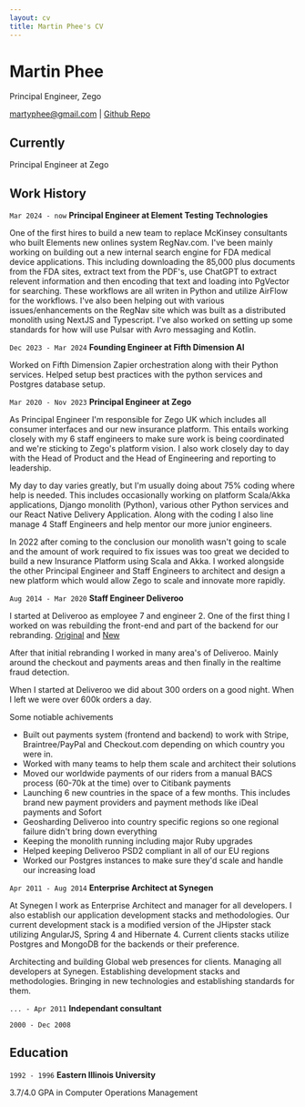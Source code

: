 ```yaml
---
layout: cv
title: Martin Phee's CV
---
```

# Martin Phee
Principal Engineer, Zego

<div id="webaddress">
<a href="martyphee@gmail.com">martyphee@gmail.com</a>
| <a href="https://github.com/martyphee">Github Repo</a>
</div>


## Currently

Principal Engineer at Zego


## Work History
`Mar 2024 - now`
__Principal Engineer at Element Testing Technologies__

One of the first hires to build a new team to replace McKinsey consultants who built Elements new onlines system RegNav.com. I've been mainly working on building out a new 
internal search engine for FDA medical device applications. This including downloading the 85,000 plus documents from the FDA sites, extract text from the PDF's, use ChatGPT to extract 
relevent information and then encoding that text and loading into PgVector for searching. These workflows are all writen in Python and utilize AirFlow for the workflows. 
I've also been helping out with various issues/enhancements on the RegNav site which was built as a distributed monolith using NextJS and Typescript. I've also worked on setting up some standards for how will use Pulsar with Avro messaging and Kotlin.


`Dec 2023 - Mar 2024`
__Founding Engineer at Fifth Dimension AI__

Worked on Fifth Dimension Zapier orchestration along with their Python services. Helped setup best practices with the python services and Postgres database setup.


`Mar 2020 - Nov 2023`
__Principal Engineer at Zego__

As Principal Engineer I'm responsible for Zego UK which includes all consumer interfaces and our new insurance platform. This entails working closely with my 6 staff engineers to make sure work is being coordinated and we're sticking to Zego's platform vision. I also work closely day to day with the Head of Product and the Head of Engineering and reporting to leadership. 

My day to day varies greatly, but I'm usually doing about 75% coding where help is needed. This includes occasionally working on platform Scala/Akka applications, Django monolith (Python), various other Python services and our React Native Delivery Application. Along with the coding I also line manage 4 Staff Engineers and help mentor our more junior engineers.

In 2022 after coming to the conclusion our monolith wasn't going to scale and the amount of work required to fix issues was too great we decided to build a new Insurance Platform using Scala and Akka. I worked alongside the other Principal Engineer and Staff Engineers to architect and design a new platform which would allow Zego to scale and innovate more rapidly. 


`Aug 2014 - Mar 2020`
__Staff Engineer Deliveroo__

I started at Deliveroo as employee 7 and engineer 2. One of the first thing I worked on was rebuilding the front-end and part of the backend for our rebranding. [Original](https://web.archive.org/web/20140630215040/https://deliveroo.co.uk/) and [New](https://web.archive.org/web/20141215033841/https://deliveroo.co.uk/)

After that initial rebranding I worked in many area's of Deliveroo. Mainly around the checkout and payments areas and then finally in the realtime fraud detection.

When I started at Deliveroo we did about 300 orders on a good night. When I left we were over 600k orders a day.

Some notiable achivements
  - Built out payments system (frontend and backend) to work with Stripe, Braintree/PayPal and Checkout.com depending on which country you were in.
  - Worked with many teams to help them scale and architect their solutions
  - Moved our worldwide payments of our riders from a manual BACS process (60-70k at the time) over to Citibank payments
  - Launching 6 new countries in the space of a few months. This includes brand new payment providers and payment methods like iDeal payments and Sofort 
  - Geosharding Deliveroo into country specific regions so one regional failure didn't bring down everything
  - Keeping the monolith running including major Ruby upgrades
  - Helped keeping Deliveroo PSD2 compliant in all of our EU regions
  - Worked our Postgres instances to make sure they'd scale and handle our increasing load


`Apr 2011 - Aug 2014`
__Enterprise Architect at Synegen__

At Synegen I work as Enterprise Architect and manager for all developers. I also establish our application development stacks and methodologies. Our current development stack is a modified version of the JHipster stack utilizing AngularJS, Spring 4 and Hibernate 4. Current clients stacks utilize Postgres and MongoDB for the backends or their preference.

Architecting and building Global web presences for clients.
Managing all developers at Synegen.
Establishing development stacks and methodologies.
Bringing in new technologies and establishing standards for them.


`... - Apr 2011`
__Independant consultant__


`2000 - Dec 2008`


## Education

`1992 - 1996`
__Eastern Illinois University__

3.7/4.0 GPA in Computer Operations Management
